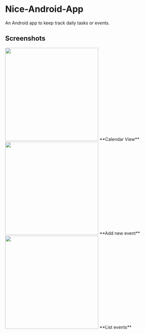 # Nice-Android-App

An Android app to keep track daily tasks or events.


## Screenshots
<img src="https://github.com/georgemathewk/Nice-Android-App/blob/main/Screenshots/phone_1.jpg" width="300" />   
**Calendar View**


<img src="https://github.com/georgemathewk/Nice-Android-App/blob/main/Screenshots/phone_2.jpg" width="300" />    
**Add new event**


<img src="https://github.com/georgemathewk/Nice-Android-App/blob/main/Screenshots/phone_3.jpg" width="300" />
**List events**




